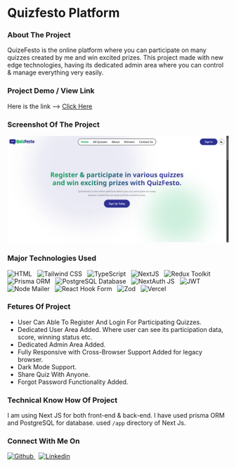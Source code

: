 # Quizfesto Platform

### About The Project

QuizeFesto is the online platform where you can participate on many quizzes created by me and win excited prizes. This project made with new edge technologies, having its dedicated admin area where you can control & manage everything very easily.

### Project Demo / View Link

Here is the link --> <a href="https://quizfesto-platform.vercel.app/" title="Click Here" target="_blank">Click Here</a>

### Screenshot Of The Project

<img src="https://raw.githubusercontent.com/gandharthakar/quizfesto-platform/refs/heads/main/main/public/images/screenshot.png" alt="Project Screenshot" />

### Major Technologies Used
<p>
    <img src="https://lh3.googleusercontent.com/u/0/d/1jFNyVjbZX7D0mSqp_zwuolZp4igCfIPe=w1920-h953-iv1" width="80px" height="80px" alt="HTML" />
    &nbsp;
    <img src="https://lh3.googleusercontent.com/u/0/d/1bSi2ry1Sie7n1orTcktXzE6e_yWosZOS=w1920-h653-iv1" width="80px" height="80px" alt="Tailwind CSS" />
    &nbsp;
    <img src="https://lh3.googleusercontent.com/u/0/d/1OH9C04pRI59fElV7sNOC00qSByy0zPtV=w1920-h653-iv1" width="80px" height="80px" alt="TypeScript" />
    &nbsp;
    <img src="https://lh3.googleusercontent.com/u/0/d/1xzrIp7aTMw6APEeNmEFhxG5vWpjGEHgb=w1920-h953-iv1" width="80px" height="80px" alt="NextJS" />
    &nbsp;
    <img src="https://lh3.googleusercontent.com/u/0/d/1NKOjEVAT_x-lpNILfpfc87L77NlqImVx=w1920-h653-iv1" width="80px" height="80px" alt="Redux Toolkit" />
    &nbsp;
    <img src="https://lh3.googleusercontent.com/u/0/d/1oe9-lTTRg0AYkd5mj6HY-KmGXQBtpEzQ=w1920-h653-iv1" width="80px" height="80px" alt="Prisma ORM" />
    &nbsp;
    <img src="https://lh3.googleusercontent.com/u/0/d/18OpIjIHf23vay0fcnn4s0pGknQyhr-7s=w1920-h653-iv1" width="80px" height="80px" alt="PostgreSQL Database" />
    &nbsp;
    <img src="https://lh3.googleusercontent.com/u/0/d/1t2okqlo3pXd4UReOtgPA_fftz7sFEs8A=w1920-h653-iv1" width="80px" height="80px" alt="NextAuth JS" />
    &nbsp;
    <img src="https://lh3.googleusercontent.com/u/0/d/1_3g-5dTv39C3rZgZE6Bjs981u2IJvqbk=w1920-h653-iv1" width="80px" height="80px" alt="JWT" />
    &nbsp;
    <img src="https://lh3.googleusercontent.com/u/0/d/1WcEZ57YEdaZ9IzgnneLRa1CcJW9FO2od=w1920-h653-iv1" width="80px" height="80px" alt="Node Mailer" />
    &nbsp;
    <img src="https://lh3.googleusercontent.com/u/0/d/1K3E3CVm9ouSwDOhN15u5UB0h6jcvLLdq=w1920-h953-iv1" width="80px" height="80px" alt="React Hook Form" />
    &nbsp;
    <img src="https://lh3.googleusercontent.com/u/0/d/1QJlNjB3cpMjzQKmGBXmzxIPZTbyb2-dH=w1920-h653-iv1" width="80px" height="80px" alt="Zod" />
    &nbsp;
    <img src="https://lh3.googleusercontent.com/u/0/d/1vqfAgQSVKkQGVO3bGdNyPWE4FPv-cLi9=w1920-h653-iv1" width="80px" height="80px" alt="Vercel" />
</p>

### Fetures Of Project

- User Can Able To Register And Login For Participating Quizzes.
- Dedicated User Area Added. Where user can see its participation data, score, winning status etc.
- Dedicated Admin Area Added.
- Fully Responsive with Cross-Browser Support Added for legacy browser.
- Dark Mode Support.
- Share Quiz With Anyone.
- Forgot Password Functionality Added.

### Technical Know How Of Project

I am using Next JS for both front-end & back-end. I have used prisma ORM and PostgreSQL for database. used <code>/app</code> directory of Next Js. 

### Connect With Me On

<p>
    <a href="https://github.com/gandharthakar" title="Follow me on GitHub" target="_blank">
        <img src="https://lh3.googleusercontent.com/u/0/d/1KH-v3RaYkWsz2nNOJoQ4rcrPtuLvQL_h=w1920-h653-iv1" width="50px" height="50px" alt="Github" />
    </a>
    &nbsp;
    <a href="https://www.linkedin.com/in/gandhar-thakar-1b9650148/" title="Follow me on Linkedin" target="_blank">
        <img src="https://lh3.googleusercontent.com/u/0/d/1PhmhEc47lub4fPQy7DFOEjq-gRQVd5QU=w1920-h653-iv1" width="50px" height="50px" alt="Linkedin" />
    </a>
</p>